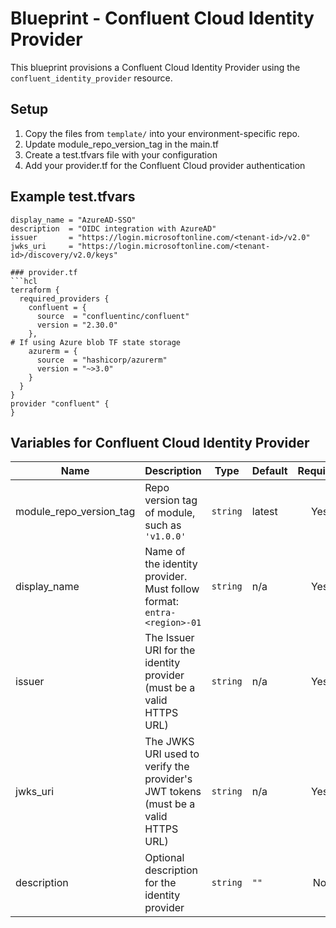 # Blueprint - Confluent Cloud Identity Provider

This blueprint provisions a Confluent Cloud Identity Provider using the `confluent_identity_provider` resource.

## Setup

1. Copy the files from `template/` into your environment-specific repo.
2. Update module_repo_version_tag in the main.tf
3. Create a test.tfvars file with your configuration
4. Add your provider.tf for the Confluent Cloud provider authentication


## Example test.tfvars

```hcl
display_name = "AzureAD-SSO"
description  = "OIDC integration with AzureAD"
issuer       = "https://login.microsoftonline.com/<tenant-id>/v2.0"
jwks_uri     = "https://login.microsoftonline.com/<tenant-id>/discovery/v2.0/keys"

### provider.tf
```hcl
terraform {
  required_providers {
    confluent = {
      source  = "confluentinc/confluent"
      version = "2.30.0"
    },
# If using Azure blob TF state storage
    azurerm = {
      source  = "hashicorp/azurerm"
      version = "~>3.0"
    }
  }
}
provider "confluent" {
}
```

## Variables for Confluent Cloud Identity Provider

| Name                   | Description                                                                                  | Type     | Default | Required |
|------------------------|----------------------------------------------------------------------------------------------|----------|---------|:--------:|
| module_repo_version_tag| Repo version tag of module, such as `'v1.0.0'`                                               | `string` | latest  |  Yes   |
| display_name           | Name of the identity provider. Must follow format: `entra-<region>-01`                      | `string` | n/a     |  Yes   |
| issuer                 | The Issuer URI for the identity provider (must be a valid HTTPS URL)                        | `string` | n/a     |  Yes   |
| jwks_uri               | The JWKS URI used to verify the provider's JWT tokens (must be a valid HTTPS URL)           | `string` | n/a     |  Yes   |
| description            | Optional description for the identity provider                                               | `string` | `""`    |  No    |
